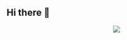 ## Hi there 👋
<div align="center"> <img src="https://metrics.lecoq.io/wjdhaixing1?template=classic&config.timezone=Asia%2FShanghai"> </div>
<!--
**wjdhaixing1/wjdhaixing1** is a ✨ _special_ ✨ repository because its `README.md` (this file) appears on your GitHub profile.

Here are some ideas to get you started:

- 🔭 I’m currently working on ...
- 🌱 I’m currently learning ...
- 👯 I’m looking to collaborate on ...
- 🤔 I’m looking for help with ...
- 💬 Ask me about ...
- 📫 How to reach me: ...
- 😄 Pronouns: ...
- ⚡ Fun fact: ...
-->
